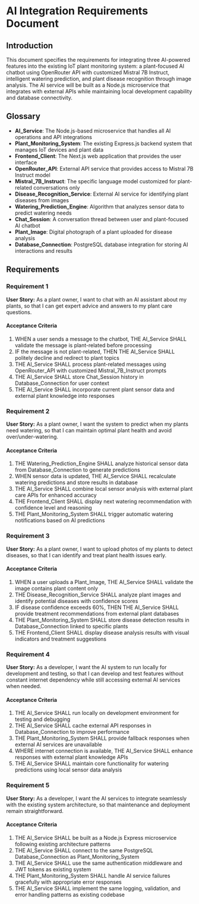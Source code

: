 # AI Integration Requirements Document

## Introduction

This document specifies the requirements for integrating three AI-powered features into the existing IoT plant monitoring system: a plant-focused AI chatbot using OpenRouter API with customized Mistral 7B Instruct, intelligent watering prediction, and plant disease recognition through image analysis. The AI service will be built as a Node.js microservice that integrates with external APIs while maintaining local development capability and database connectivity.

## Glossary

- **AI_Service**: The Node.js-based microservice that handles all AI operations and API integrations
- **Plant_Monitoring_System**: The existing Express.js backend system that manages IoT devices and plant data
- **Frontend_Client**: The Next.js web application that provides the user interface
- **OpenRouter_API**: External API service that provides access to Mistral 7B Instruct model
- **Mistral_7B_Instruct**: The specific language model customized for plant-related conversations only
- **Disease_Recognition_Service**: External AI service for identifying plant diseases from images
- **Watering_Prediction_Engine**: Algorithm that analyzes sensor data to predict watering needs
- **Chat_Session**: A conversation thread between user and plant-focused AI chatbot
- **Plant_Image**: Digital photograph of a plant uploaded for disease analysis
- **Database_Connection**: PostgreSQL database integration for storing AI interactions and results

## Requirements

### Requirement 1

**User Story:** As a plant owner, I want to chat with an AI assistant about my plants, so that I can get expert advice and answers to my plant care questions.

#### Acceptance Criteria

1. WHEN a user sends a message to the chatbot, THE AI_Service SHALL validate the message is plant-related before processing
2. IF the message is not plant-related, THEN THE AI_Service SHALL politely decline and redirect to plant topics
3. THE AI_Service SHALL process plant-related messages using OpenRouter_API with customized Mistral_7B_Instruct prompts
4. THE AI_Service SHALL store Chat_Session history in Database_Connection for user context
5. THE AI_Service SHALL incorporate current plant sensor data and external plant knowledge into responses

### Requirement 2

**User Story:** As a plant owner, I want the system to predict when my plants need watering, so that I can maintain optimal plant health and avoid over/under-watering.

#### Acceptance Criteria

1. THE Watering_Prediction_Engine SHALL analyze historical sensor data from Database_Connection to generate predictions
2. WHEN sensor data is updated, THE AI_Service SHALL recalculate watering predictions and store results in database
3. THE AI_Service SHALL combine local sensor analysis with external plant care APIs for enhanced accuracy
4. THE Frontend_Client SHALL display next watering recommendation with confidence level and reasoning
5. THE Plant_Monitoring_System SHALL trigger automatic watering notifications based on AI predictions

### Requirement 3

**User Story:** As a plant owner, I want to upload photos of my plants to detect diseases, so that I can identify and treat plant health issues early.

#### Acceptance Criteria

1. WHEN a user uploads a Plant_Image, THE AI_Service SHALL validate the image contains plant content only
2. THE Disease_Recognition_Service SHALL analyze plant images and identify potential diseases with confidence scores
3. IF disease confidence exceeds 60%, THEN THE AI_Service SHALL provide treatment recommendations from external plant databases
4. THE Plant_Monitoring_System SHALL store disease detection results in Database_Connection linked to specific plants
5. THE Frontend_Client SHALL display disease analysis results with visual indicators and treatment suggestions

### Requirement 4

**User Story:** As a developer, I want the AI system to run locally for development and testing, so that I can develop and test features without constant internet dependency while still accessing external AI services when needed.

#### Acceptance Criteria

1. THE AI_Service SHALL run locally on development environment for testing and debugging
2. THE AI_Service SHALL cache external API responses in Database_Connection to improve performance
3. THE Plant_Monitoring_System SHALL provide fallback responses when external AI services are unavailable
4. WHERE internet connection is available, THE AI_Service SHALL enhance responses with external plant knowledge APIs
5. THE AI_Service SHALL maintain core functionality for watering predictions using local sensor data analysis

### Requirement 5

**User Story:** As a developer, I want the AI services to integrate seamlessly with the existing system architecture, so that maintenance and deployment remain straightforward.

#### Acceptance Criteria

1. THE AI_Service SHALL be built as a Node.js Express microservice following existing architecture patterns
2. THE AI_Service SHALL connect to the same PostgreSQL Database_Connection as Plant_Monitoring_System
3. THE AI_Service SHALL use the same authentication middleware and JWT tokens as existing system
4. THE Plant_Monitoring_System SHALL handle AI service failures gracefully with appropriate error responses
5. THE AI_Service SHALL implement the same logging, validation, and error handling patterns as existing codebase